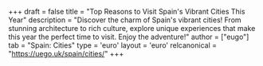 +++
draft = false
title = "Top Reasons to Visit Spain's Vibrant Cities This Year"
description = "Discover the charm of Spain's vibrant cities! From stunning architecture to rich culture, explore unique experiences that make this year the perfect time to visit. Enjoy the adventure!"
author = ["eugo"]
tab = "Spain: Cities"
type = 'euro'
layout = 'euro'
relcanonical = "https://uego.uk/spain/cities/"
+++
